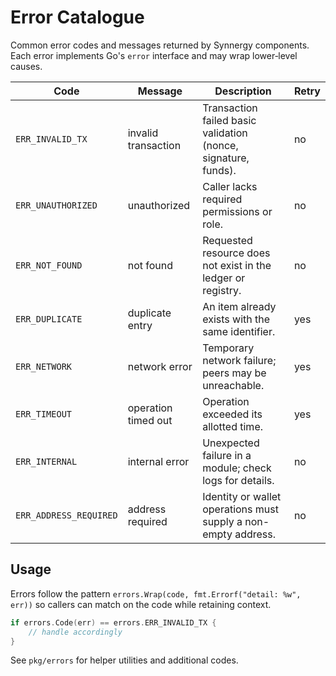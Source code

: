 # Error Catalogue

Common error codes and messages returned by Synnergy components. Each error implements Go's `error` interface and may wrap lower‑level causes.

| Code | Message | Description | Retry |
|------|---------|-------------|------|
| `ERR_INVALID_TX` | invalid transaction | Transaction failed basic validation (nonce, signature, funds). | no |
| `ERR_UNAUTHORIZED` | unauthorized | Caller lacks required permissions or role. | no |
| `ERR_NOT_FOUND` | not found | Requested resource does not exist in the ledger or registry. | no |
| `ERR_DUPLICATE` | duplicate entry | An item already exists with the same identifier. | yes |
| `ERR_NETWORK` | network error | Temporary network failure; peers may be unreachable. | yes |
| `ERR_TIMEOUT` | operation timed out | Operation exceeded its allotted time. | yes |
| `ERR_INTERNAL` | internal error | Unexpected failure in a module; check logs for details. | no |
| `ERR_ADDRESS_REQUIRED` | address required | Identity or wallet operations must supply a non-empty address. | no |

## Usage

Errors follow the pattern `errors.Wrap(code, fmt.Errorf("detail: %w", err))` so callers can match on the code while retaining context.

```go
if errors.Code(err) == errors.ERR_INVALID_TX {
    // handle accordingly
}
```

See `pkg/errors` for helper utilities and additional codes.

